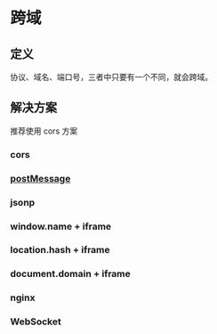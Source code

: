 # 跨域

## 定义

协议、域名、端口号，三者中只要有一个不同，就会跨域。

## 解决方案

推荐使用 cors 方案

### cors

### [postMessage](/language/javascript/postMessage.html)

### jsonp

### window.name + iframe

### location.hash + iframe

### document.domain + iframe

### nginx

### WebSocket
